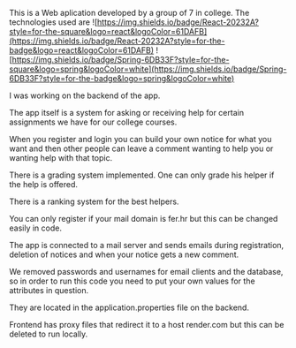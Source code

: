 This is a Web aplication developed by a group of 7 in college. 
The technologies used are 
![https://img.shields.io/badge/React-20232A?style=for-the-square&logo=react&logoColor=61DAFB](https://img.shields.io/badge/React-20232A?style=for-the-badge&logo=react&logoColor=61DAFB)
![https://img.shields.io/badge/Spring-6DB33F?style=for-the-square&logo=spring&logoColor=white](https://img.shields.io/badge/Spring-6DB33F?style=for-the-badge&logo=spring&logoColor=white)


I was working on the backend of the app.

The app itself is a system for asking or receiving help for certain assignments we have for our college courses. 

When you register and login you can build your own notice for what you want and then other people can leave a comment wanting to help you or wanting help with that topic. 

There is a grading system implemented. One can only grade his helper if the help is offered. 

There is a ranking system for the best helpers.

You can only register if your mail domain is fer.hr but this can be changed easily in code.

The app is connected to a mail server and sends emails during registration, deletion of notices and when your notice gets a new comment.





We removed passwords and usernames for email clients and the database, so in order to run this code you need to put your own values for the attributes in question.

They are located in the application.properties file on the backend.



Frontend has proxy files that redirect it to a host render.com but this can be deleted to run locally. 
